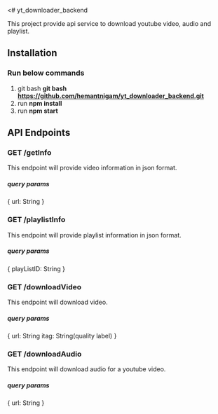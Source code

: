 <# yt_downloader_backend

This project provide api service to download youtube video, audio and playlist.

## Installation
 
### Run below commands
1. git bash <strong>git bash https://github.com/hemantnigam/yt_downloader_backend.git</strong>
2. run <strong>npm install</strong>
3. run <strong>npm start</strong>

## API Endpoints

### GET /getInfo
This endpoint will provide video information in json format.
##### query params 
{
 url: String
}


### GET /playlistInfo
This endpoint will provide playlist information in json format.
##### query params 
{
 playListID: String
}


### GET /downloadVideo
This endpoint will download video.
##### query params 
{
 url: String
 itag: String(quality label)
}


### GET /downloadAudio
This endpoint will download audio for a youtube video.
##### query params 
{
 url: String
}
